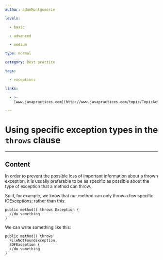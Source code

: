 ```yaml
---
author: adamMontgomerie

levels:

  - basic

  - advanced

  - medium

type: normal

category: best practice

tags:

  - exceptions

links:

  - >-
    [www.javapractices.com](http://www.javapractices.com/topic/TopicAction.do?Id=27){website}

---
```

# Using specific exception types in the `throws` clause

---
## Content

In order to prevent the possible loss of important information about a thrown exception, it is usually preferable to be as specific as possible about the type of exception that a method can throw.

So if, for example, we know that our method can only throw a few specific IOExceptions; rather than this:
```
public method() throws Exception {
  //do something
}
```
We can write something like this:
```
public method() throws
  FileNotFoundException,
  EOFException {
  //do something
}
```